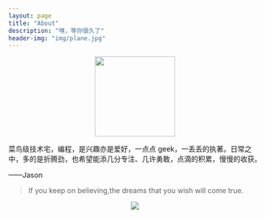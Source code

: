 ```yaml
---
layout: page
title: "About"
description: "嘿，等你很久了"
header-img: "img/plane.jpg"
---
```


<center>
    <p>
    <img src="https://dfjason.github.io/img/Zero.png" align="center" style="width:160px;">
    </p>
</center>


菜鸟级技术宅，编程，是兴趣亦是爱好，一点点 geek，一丢丢的执著。日常之中，多的是折腾劲，也希望能添几分专注、几许勇敢，点滴的积累，慢慢的收获。

——Jason


> If you keep on believing,the dreams that you wish will come true.

<center>
    <p><img src="http://dreamofbook.qiniudn.com/hacker.png" align="center"></p>
</center>

